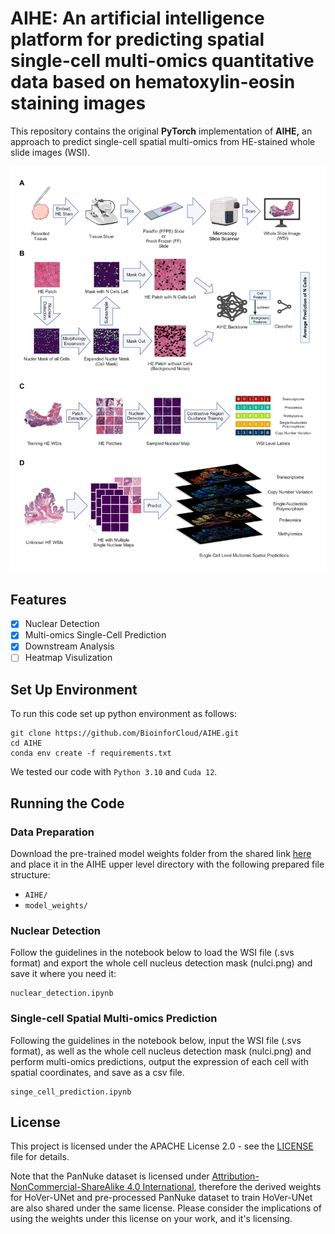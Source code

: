 # AIHE: An artificial intelligence platform for predicting spatial single-cell multi-omics quantitative data based on hematoxylin-eosin staining images

This repository contains the original **PyTorch** implementation of **AIHE,** an approach to predict single-cell spatial multi-omics from HE-stained whole slide images (WSI).

![](docs/net.jpeg)

## Features

* [x] Nuclear Detection
* [x] Multi-omics Single-Cell Prediction
* [x] Downstream Analysis
* [ ] Heatmap Visulization

## Set Up Environment

To run this code set up python environment as follows:

```
git clone https://github.com/BioinforCloud/AIHE.git
cd AIHE
conda env create -f requirements.txt
```

We tested our code with `Python 3.10` and `Cuda 12`.


## Running the Code

### Data Preparation

Download the pre-trained model weights folder from the shared link [here](https://drive.google.com/file/d/1SbSArI3KOOWHxRlxnjchO7_MbWzB4lNR/view?pli=1) and place it in the AIHE upper level directory with the following prepared file structure:

- `AIHE/`
- `model_weights/`



### Nuclear Detection

Follow the guidelines in the notebook below to load the WSI file (.svs format) and export the whole cell nucleus detection mask (nulci.png) and save it where you need it:

```
nuclear_detection.ipynb
```

### Single-cell Spatial Multi-omics Prediction

Following the guidelines in the notebook below, input the WSI file (.svs format), as well as the whole cell nucleus detection mask (nulci.png) and perform multi-omics predictions, output the expression of each cell with spatial coordinates, and save as a csv file.

```
singe_cell_prediction.ipynb
```


## License

This project is licensed under the APACHE License 2.0 - see the [LICENSE](LICENSE) file for details. 

Note that the PanNuke dataset is licensed under [Attribution-NonCommercial-ShareAlike 4.0 International](http://creativecommons.org/licenses/by-nc-sa/4.0/), therefore the derived weights for HoVer-UNet and pre-processed PanNuke dataset to train HoVer-UNet are also shared under the same license. Please consider the implications of using the weights under this license on your work, and it's licensing. 

